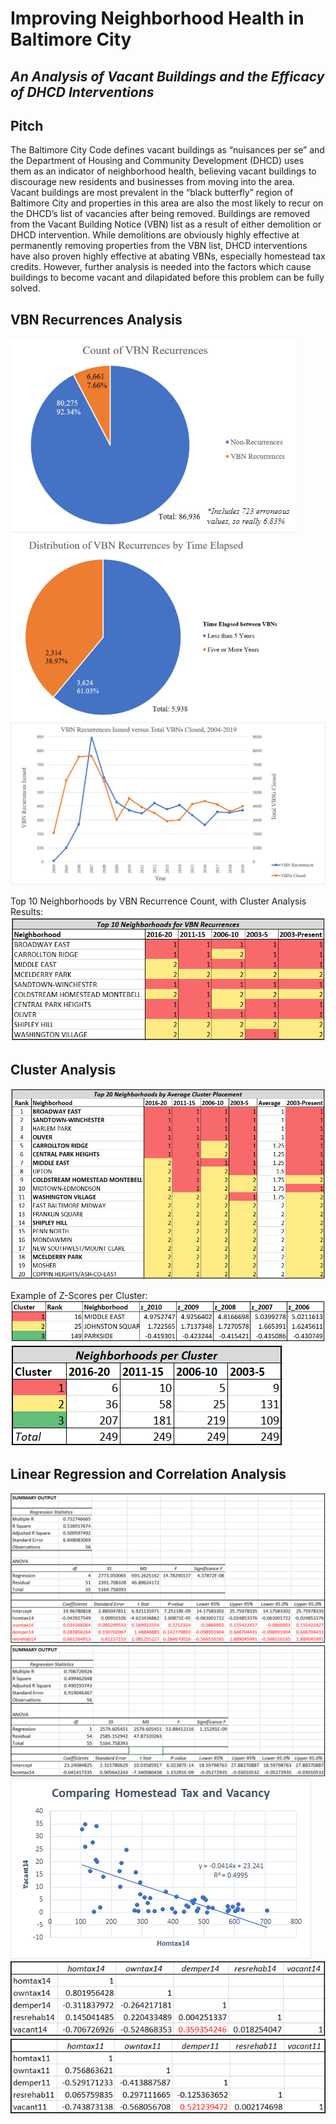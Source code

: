 # Improving Neighborhood Health in Baltimore City
## *An Analysis of Vacant Buildings and the Efficacy of DHCD Interventions*

## Pitch
The Baltimore City Code defines vacant buildings as “nuisances per se” and the Department of Housing and Community Development (DHCD) uses them as an indicator of neighborhood health, believing vacant buildings to discourage new residents and businesses from moving into the area. Vacant buildings are most prevalent in the “black butterfly” region of Baltimore City and properties in this area are also the most likely to recur on the DHCD’s list of vacancies after being removed. Buildings are removed from the Vacant Building Notice (VBN) list as a result of either demolition or DHCD intervention. While demolitions are obviously highly effective at permanently removing properties from the VBN list, DHCD interventions have also proven highly effective at abating VBNs, especially homestead tax credits. However, further analysis is needed into the factors which cause buildings to become vacant and dilapidated before this problem can be fully solved.

## VBN Recurrences Analysis
![](Images/Count_Rec_(2).PNG)   ![](Images/Distr_Yrs_Elapsed_(2).PNG)
![](Images/Recurrences_vs_Total_Closed.PNG)

Top 10 Neighborhoods by VBN Recurrence Count, with Cluster Analysis Results:
![](Images/Top10_Recurrence.PNG)


## Cluster Analysis
![](Images/Top20_Nhoods.PNG)

Example of Z-Scores per Cluster:
![](Images/Cluster_Table_Example.PNG)
![](Images/Nhoods_per_Cluster.PNG)


## Linear Regression and Correlation Analysis
![.](Images/LinearRegression2014Initial.png)
![.](Images/LinearRegression2014Final.png)
![.](Images/Homtax_vs_Vacancy_Graph.png)
![.](Images/Correlation2014.png)
![.](Images/Correlation2011.png)
